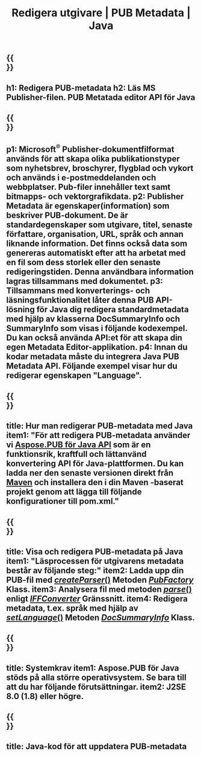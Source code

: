 ﻿---
translation: true
template: /_templates/metadata-java.md
title: Redigera utgivare | PUB Metadata | Java
description: Läs metadata för utgivarfiler med PUB Java API-lösning för flera plattformar. Lokalt Java API ger dig tillgång till egenskaperna SummaryInfo och DocSummaryInfo.
url: /java/metadata/pub/
metakeywords: redigera pub metadata java, pub fil metadata java, publisher metadata editor java, läs pub fil metadata java, läs pub metadata java
family: pub
platformtag: java
feature: metadata
aliases: /java/metadata/
---

{{<section banner>}}
---
h1: Redigera PUB-metadata
h2: Läs MS Publisher-filen. PUB Metatada editor API för Java
---

{{<section overview>}}
---
p1: Microsoft<sup>®</sup> Publisher-dokumentfilformat används för att skapa olika publikationstyper som nyhetsbrev, broschyrer, flygblad och vykort och används i e-postmeddelanden och webbplatser. Pub-filer innehåller text samt bitmapps- och vektorgrafikdata.
p2: Publisher Metadata är egenskaper(information) som beskriver PUB-dokument. De är standardegenskaper som utgivare, titel, senaste författare, organisation, URL, språk och annan liknande information. Det finns också data som genereras automatiskt efter att ha arbetat med en fil som dess storlek eller den senaste redigeringstiden. Denna användbara information lagras tillsammans med dokumentet.
p3: Tillsammans med konverterings- och läsningsfunktionalitet låter denna PUB API-lösning för Java dig redigera standardmetadata med hjälp av klasserna DocSummaryInfo och SummaryInfo som visas i följande kodexempel. Du kan också använda API:et för att skapa din egen Metadata Editor-applikation.
p4: Innan du kodar metadata måste du integrera Java PUB Metadata API. Följande exempel visar hur du redigerar egenskapen "Language".
---

{{<section widget>}}
---
title: Hur man redigerar PUB-metadata med Java
item1: "För att redigera PUB-metadata använder vi [Aspose.PUB för Java API](https://products.aspose.com/pub/java/) som är en funktionsrik, kraftfull och lättanvänd konvertering API för Java-plattformen. Du kan ladda ner den senaste versionen direkt från [Maven](https://repository.aspose.com/pub/) och installera den i din Maven -baserat projekt genom att lägga till följande konfigurationer till pom.xml."
---

{{<section feature1>}}
---
title: Visa och redigera PUB-metadata på Java
item1: "Läsprocessen för utgivarens metadata består av följande steg:"
item2: Ladda upp din PUB-fil med [*createParser*()](https://reference.aspose.com/pub/java/com.aspose.pub/PubFactory#createParser-java.lang.String-) Metoden [*PubFactory* ](https://reference.aspose.com/pub/java/com.aspose.pub/PubFactory) Klass.
item3: Analysera fil med metoden [*parse*()](https://reference.aspose.com/pub/java/com.aspose.pub/IPubParser#parse--) enligt [*IFFConverter*](https://reference.aspose.com/pub/java/com.aspose.pub/IPubParser) Gränssnitt.
item4: Redigera metadata, t.ex. språk med hjälp av [*setLanguage*()](https://reference.aspose.com/pub/java/com.aspose.pub/DocSummaryInfo#setLanguage-java.lang.String-) Metoden [*DocSummaryInfo*](https://reference.aspose.com/pub/java/com.aspose.pub/DocSummaryInfo) Klass.
---

{{<section feature2>}}
---
title: Systemkrav
item1: Aspose.PUB för Java stöds på alla större operativsystem. Se bara till att du har följande förutsättningar.
item2: J2SE 8.0 (1.8) eller högre.
---

{{<section codeexample>}}
---
title: Java-kod för att uppdatera PUB-metadata
---